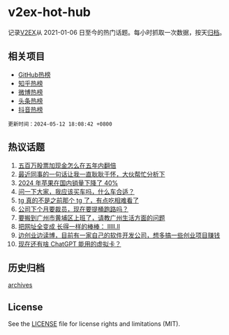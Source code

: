 # v2ex-hot-hub

 记录[V2EX](https://www.v2ex.com/)从 2021-01-06 日至今的热门话题。每小时抓取一次数据，按天[归档](archives)。
 
 ## 相关项目

- [GitHub热榜](https://github.com/lonnyzhang423/github-hot-hub)
- [知乎热榜](https://github.com/lonnyzhang423/zhihu-hot-hub)
- [微博热榜](https://github.com/lonnyzhang423/weibo-hot-hub)
- [头条热榜](https://github.com/lonnyzhang423/toutiao-hot-hub)
- [抖音热榜](https://github.com/lonnyzhang423/douyin-hot-hub)


 `更新时间：2024-05-12 18:08:42 +0800`

## 热议话题

1. [五百万股票加现金怎么在五年内翻倍](https://www.v2ex.com/t/1039970)
1. [最近同事的一句话让我一直耿耿于怀，大伙帮忙分析下](https://www.v2ex.com/t/1039891)
1. [2024 年苹果在国内销量下降了 40%](https://www.v2ex.com/t/1039918)
1. [问一下大家，我应该买车吗，什么车合适？](https://www.v2ex.com/t/1039953)
1. [tg 真的不是之前那个 tg 了，有点吃相难看了](https://www.v2ex.com/t/1039906)
1. [公司下个月要裁员，现在要提桶跑路吗？](https://www.v2ex.com/t/1039946)
1. [要搬到广州市黄埔区上班了，请教广州生活方面的问题](https://www.v2ex.com/t/1039912)
1. [把网址全变成 长得一样的棒棒： llIlI.lI](https://www.v2ex.com/t/1039950)
1. [边创业边读博，目前有一家自己的软件开发公司，想多搞一些创业项目赚钱](https://www.v2ex.com/t/1039961)
1. [现在还有啥 ChatGPT 能用的虚拟卡？](https://www.v2ex.com/t/1039960)

## 历史归档

[archives](archives)

## License

See the [LICENSE](LICENSE) file for license rights and limitations (MIT).
